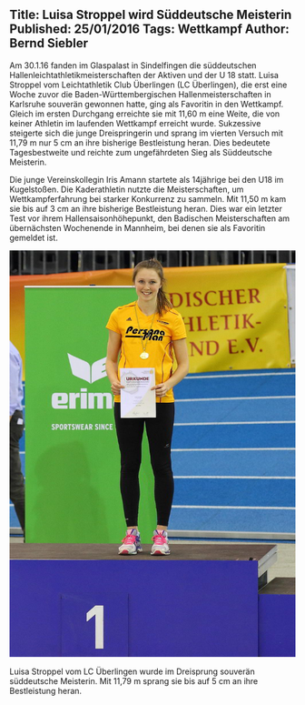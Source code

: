 Title: Luisa Stroppel wird Süddeutsche Meisterin
Published: 25/01/2016
Tags: Wettkampf
Author: Bernd Siebler
---

Am 30.1.16 fanden im Glaspalast in Sindelfingen die süddeutschen Hallenleichtathletikmeisterschaften der Aktiven und der U 18 statt. Luisa Stroppel vom Leichtathletik Club Überlingen (LC Überlingen), die erst eine Woche zuvor die  Baden-Württembergischen Hallenmeisterschaften in Karlsruhe souverän gewonnen hatte, ging als Favoritin in den Wettkampf. Gleich im ersten Durchgang erreichte sie mit 11,60 m eine Weite, die von keiner Athletin im laufenden Wettkampf erreicht wurde. Sukzessive steigerte sich die junge Dreispringerin und sprang im vierten Versuch mit 11,79 m nur 5 cm an ihre bisherige Bestleistung heran. Dies bedeutete Tagesbestweite und reichte zum ungefährdeten Sieg als Süddeutsche Meisterin.

Die junge Vereinskollegin Iris Amann startete als 14jährige bei den U18 im Kugelstoßen. Die Kaderathletin nutzte die Meisterschaften, um Wettkampferfahrung bei starker Konkurrenz zu sammeln. Mit 11,50 m kam sie bis auf 3 cm an ihre bisherige Bestleistung heran. Dies war ein letzter Test vor ihrem Hallensaisonhöhepunkt, den Badischen Meisterschaften am übernächsten Wochenende in Mannheim, bei denen sie als Favoritin gemeldet ist.

![Luisa Stroppel wird süddeutsche Meisterin](./../assets/2016/2016-01-25-stroppel-dreisprung-sieg.jpg)

Luisa Stroppel vom LC Überlingen wurde im Dreisprung souverän süddeutsche Meisterin. Mit 11,79 m sprang sie bis auf 5 cm an ihre Bestleistung heran.